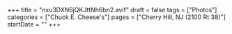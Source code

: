 +++
title = "nxu3DXN6jQKJttNh6bn2.avif"
draft = false
tags = ["Photos"]
categories = ["Chuck E. Cheese's"]
pages = ["Cherry Hill, NJ (2100 Rt 38)"]
startDate = ""
+++
